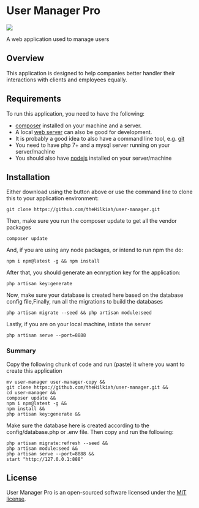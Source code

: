 # User Manager Pro

<p style="text-center">
<img src="//placehold.it/128X128?text=UsrMgrPro">
</p>

A web application used to manage users

## Overview
This application is designed to help companies better handler their interactions with clients and employees equally.

## Requirements
To run this application, you need to have the following:
 - [composer](https://getcomposer.org/download/) installed on your machine and a server.
 - A local [web server](http://www.wampserver.com/en/) can also be good for development.
 - It is probably a good idea to also have a command line tool, e.g. [git](https://git-scm.com/)
 - You need to have php 7+ and a mysql server running on your server/machine
 - You should also have [nodejs](https://nodejs.org/en/download/) installed on your server/machine

## Installation

Either download using the button above or use the command line to clone this to your application environment:

    git clone https://github.com/theHilkiah/user-manager.git

Then, make sure you run the composer update to get all the vendor packages

    composer update

And, if you are using any node packages, or intend to run npm the do:

    npm i npm@latest -g && npm install

After that, you should generate an ecnryption key for the application:

    php artisan key:generate

Now, make sure your database is created here based on the database config file,Finally, run all the migrations to build the databases

    php artisan migrate --seed && php artisan module:seed

Lastly, if you are on your local machine, intiate the server

    php artisan serve --port=8888

### Summary
Copy the following chunk of code and run (paste) it where you want to create this application

    mv user-manager user-manager-copy &&
    git clone https://github.com/theHilkiah/user-manager.git &&
    cd user-manager &&
    composer update &&
    npm i npm@latest -g &&
    npm install &&
    php artisan key:generate &&

Make sure the database here is created according to the config/database.php or .env file.
Then copy and run the following:

    php artisan migrate:refresh --seed &&
    php artisan module:seed &&
    php artisan serve --port=8888 &&
    start "http://127.0.0.1:888"


## License
User Manager Pro is an open-sourced software licensed under the [MIT license](https://opensource.org/licenses/MIT).
